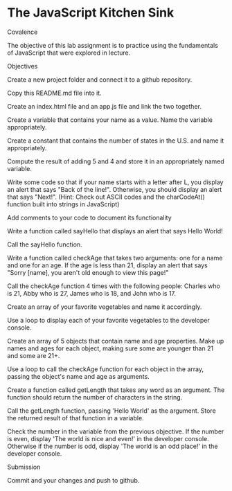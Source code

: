 # The JavaScript Kitchen Sink
Covalence

The objective of this lab assignment is to practice using the fundamentals of JavaScript that were explored in lecture.

Objectives

Create a new project folder and connect it to a github repository. 

Copy this README.md file into it.

Create an index.html file and an app.js file and link the two together.

Create a variable that contains your name as a value. Name the variable appropriately.

Create a constant that contains the number of states in the U.S. and name it appropriately.

Compute the result of adding 5 and 4 and store it in an appropriately named variable.

Write some code so that if your name starts with a letter after L, you display an alert that says "Back of the line!". Otherwise, you should display an alert that says "Next!". (Hint: Check out ASCII codes and the charCodeAt() function built into strings in JavaScript)

Add comments to your code to document its functionality

Write a function called sayHello that displays an alert that says Hello World!

Call the sayHello function.

Write a function called checkAge that takes two arguments: one for a name and one for an age. If the age is less than 21, display an alert that says "Sorry [name], you aren't old enough to view this page!"


Call the checkAge function 4 times with the following people: Charles who is 21, Abby who is 27, James who is 18, and John who is 17.


Create an array of your favorite vegetables and name it accordingly.

Use a loop to display each of your favorite vegetables to the developer console.

Create an array of 5 objects that contain name and age properties. Make up names and ages for each object, making sure some are younger than 21 and some are 21+.

Use a loop to call the checkAge function for each object in the array, passing the object's name and age as arguments.

Create a function called getLength that takes any word as an argument. The function should return the number of characters in the string.

Call the getLength function, passing 'Hello World' as the argument. Store the returned result of that function in a variable.

Check the number in the variable from the previous objective. If the number is even, display 'The world is nice and even!' in the developer console. Otherwise if the number is odd, display 'The world is an odd place!' in the developer console.

Submission

Commit and your changes and push to github.